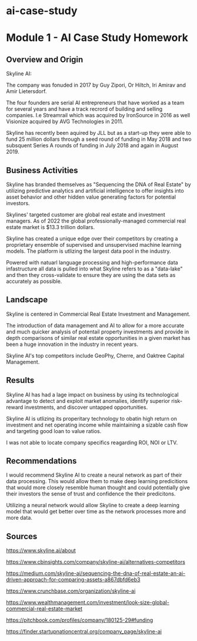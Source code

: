 # ai-case-study

# Module 1 - AI Case Study Homework

## Overview and Origin

Skyline AI:

The company was fonuded in 2017 by Guy Zipori, Or Hiltch, Iri Amirav and Amir Lietersdorf.

The four founders are serial AI entrepreneurs that have worked as a team for several years and have a track recrord of building and selling companies. I.e Streamrail which was acquired by IronSource in 2016 as well Visionize acquired by AVG Technologies in 2011. 

Skyline has recently been aquired by JLL but as a start-up they were able to fund 25 million dollars through a seed round of funding in May 2018 and two subsquent Series A rounds of funding in July 2018 and again in August 2019. 

## Business Activities

Skyline has branded themselves as "Sequencing the DNA of Real Estate" by utilizing predictive analytics and artificial intelligence to offer insights into asset behavior and other hidden value generating factors for potential investors. 

Skylines' targeted customer are global real estate and investment managers. As of 2022 the global professionally-managed commercial real estate market is $13.3 trillion dollars. 

Skyline has created a unique edge over their competitors by creating a proprietary ensemble of supervised and unsupervised machine learning models. The platform is utlizing the largest data pool in the industry.

Powered with natuarl language processing and high-performance data infastructure all data is pulled into what Skyline refers to as a "data-lake" and then they cross-validate to ensure they are using the data sets as accurately as possible. 

## Landscape

Skyline is centered in Commercial Real Estate Investment and Management. 

The introduction of data management and AI to allow for a more accurate and much quicker analysis of potentail property investments and provide in depth comparisons of similar real estate opportunities in a given market has been a huge innovation in the industry in recent years. 

Skyline AI's top competitors include GeoPhy, Cherre, and Oaktree Capital Management.

## Results

Skyline AI has had a lage impact on business by using its technological advantage to detect and exploit market anomalies, identify superior risk-reward investments, and discover untapped opportunities. 

Skyline AI is utlizing its properitary technology to obatin high return on investment and net operating income while maintaining a sizable cash flow and targeting good loan to value ratios. 

I was not able to locate company specifics reagarding ROI, NOI or LTV. 

## Recommendations

I would recommend Skyline AI to create a neural network as part of their data processing. This would allow them to make deep learning predicitions that would more closely resemble human thought and could potentially give their investors the sense of trust and confidence the their predicitons. 

Utilizing a neural network would allow Skyline to create a deep learning model that would get better over time as the network processes more and more data. 

## Sources


https://www.skyline.ai/about

https://www.cbinsights.com/company/skyline-ai/alternatives-competitors

https://medium.com/skyline-ai/sequencing-the-dna-of-real-estate-an-ai-driven-approach-for-comparing-assets-a867dbfd6eb3

https://www.crunchbase.com/organization/skyline-ai

https://www.wealthmanagement.com/investment/look-size-global-commercial-real-estate-market

https://pitchbook.com/profiles/company/180125-29#funding

https://finder.startupnationcentral.org/company_page/skyline-ai
